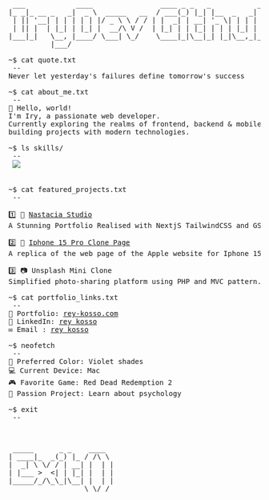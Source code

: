 <pre>
 ___            ____                ____ _ _   _           _     
|_ _|_ __ _   _|  _ \  _____   __  / ___(_) |_| |__  _   _| |__  
 | || '__| | | | | | |/ _ \ \ / / | |  _| | __| '_ \| | | | '_ \ 
 | || |  | |_| | |_| |  __/\ V /  | |_| | | |_| | | | |_| | |_) |
|___|_|   \__, |____/ \___| \_/    \____|_|\__|_| |_|\__,_|_.__/ 
          |___/   

~$ cat quote.txt
 --
Never let yesterday's failures define tomorrow's success

~$ cat about_me.txt
 --
👋 Hello, world!
I'm Iry, a passionate web developer.
Currently exploring the realms of frontend, backend & mobile development, and
building projects with modern technologies.

~$ ls skills/
 --
 <img src="https://skills-icons.vercel.app/api/icons?i=html,css,sass,tailwind,js,ts,react,reactnative,nextjs,zustand,reactquery,nodejs,express,nestjs,python,fastapi,prisma,drizzle,appwrite,mongo,mysql,git,docker&theme=light&perline=10" />


~$ cat featured_projects.txt
 --
 
1️⃣ 🎨 <a target="_blank" rel=me href="https://nastaciastudio.vercel.app/">Nastacia Studio</a>
A Stunning Portfolio Realised with NextjS TailwindCSS and GSAP

2️⃣ 📱 <a target="_blank" rel=me href="https://apple-iphone-15-pro-website.vercel.app/">Iphone 15 Pro Clone Page</a>
A replica of the web page of the Apple website for Iphone 15 Pro. Powered by React, Redux, Three and Tailwind CSS.

3️⃣ 📷 Unsplash Mini Clone
Simplified photo-sharing platform using PHP and MVC pattern.

~$ cat portfolio_links.txt
 --
📂 Portfolio: <a target="_blank" rel=me href="https://rey-kosso.com">rey-kosso.com</a>
🔗 LinkedIn: <a target="_blank" rel=me href="https://www.linkedin.com/in/rey-kosso/">rey kosso</a>
✉️ Email : <a target="_blank" rel=me href="mailto:ryvernet@outlook.fr">rey kosso</a>

~$ neofetch
 --
🎨 Preferred Color: Violet shades
💻 Current Device: Mac
🎮 Favorite Game: Red Dead Redemption 2
🌸 Passion Project: Learn about psychology

~$ exit
 --

 <pre>
 _____      _ _    ____  
| ____|_  _(_) |_ / /\ \ 
|  _| \ \/ / | __| |  | |
| |___ >  <| | |_| |  | |
|_____/_/\_\_|\__| |  | |
                  \_\/_/ 
</pre>

</pre>

